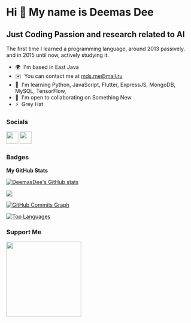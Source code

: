Hi 👋 My name is Deemas Dee
===========================

Just Coding Passion and research related to AI
------------------------------------------------

The first time I learned a programming language, around 2013 passively. and in 2015 until now, actively studying it.

* 🌍  I'm based in East Java
* ✉️  You can contact me at [mds.me@mail.ru](mailto:mds.me@mail.ru)
* 🧠  I'm learning Python, JavaScript, Flutter, ExpressJS, MongoDB, MySQL, TensorFlow,
* 🤝  I'm open to collaborating on Something New
* ⚡  Grey Hat


### Socials

<p align="left"> <a href="https://www.linkedin.com/in/deemas-dee/" target="_blank" rel="noreferrer"><img src="https://raw.githubusercontent.com/danielcranney/readme-generator/main/public/icons/socials/linkedin.svg" width="32" height="32" /></a> <a href="https://www.twitter.com/@BhreBlambangan" target="_blank" rel="noreferrer"><img src="https://raw.githubusercontent.com/danielcranney/readme-generator/main/public/icons/socials/twitter.svg" width="32" height="32" /></a></p>

### Badges

<b>My GitHub Stats</b>

<a href="http://www.github.com/DeemasDee"><img src="https://github-readme-stats.vercel.app/api?username=DeemasDee&show_icons=true&hide=&count_private=true&title_color=0891b2&text_color=ffffff&icon_color=0891b2&bg_color=1c1917&hide_border=true&show_icons=true" alt="DeemasDee's GitHub stats" /></a>

<a href="http://www.github.com/DeemasDee"><img src="https://github-readme-streak-stats.herokuapp.com/?user=DeemasDee&stroke=ffffff&background=1c1917&ring=0891b2&fire=0891b2&currStreakNum=ffffff&currStreakLabel=0891b2&sideNums=ffffff&sideLabels=ffffff&dates=ffffff&hide_border=true" /></a>

<a href="http://www.github.com/DeemasDee"><img src="https://activity-graph.herokuapp.com/graph?username=DeemasDee&bg_color=1c1917&color=ffffff&line=0891b2&point=ffffff&area_color=1c1917&area=true&hide_border=true&custom_title=GitHub%20Commits%20Graph" alt="GitHub Commits Graph" /></a>

<a href="https://github.com/DeemasDee" align="left"><img src="https://github-readme-stats.vercel.app/api/top-langs/?username=DeemasDee&langs_count=10&title_color=0891b2&text_color=ffffff&icon_color=0891b2&bg_color=1c1917&hide_border=true&locale=en&custom_title=Top%20%Languages" alt="Top Languages" /></a>

### Support Me

<a href="https://www.buymeacoffee.com/mdsme"><img src="https://cdn.buymeacoffee.com/buttons/v2/default-yellow.png" width="200" /></a>
